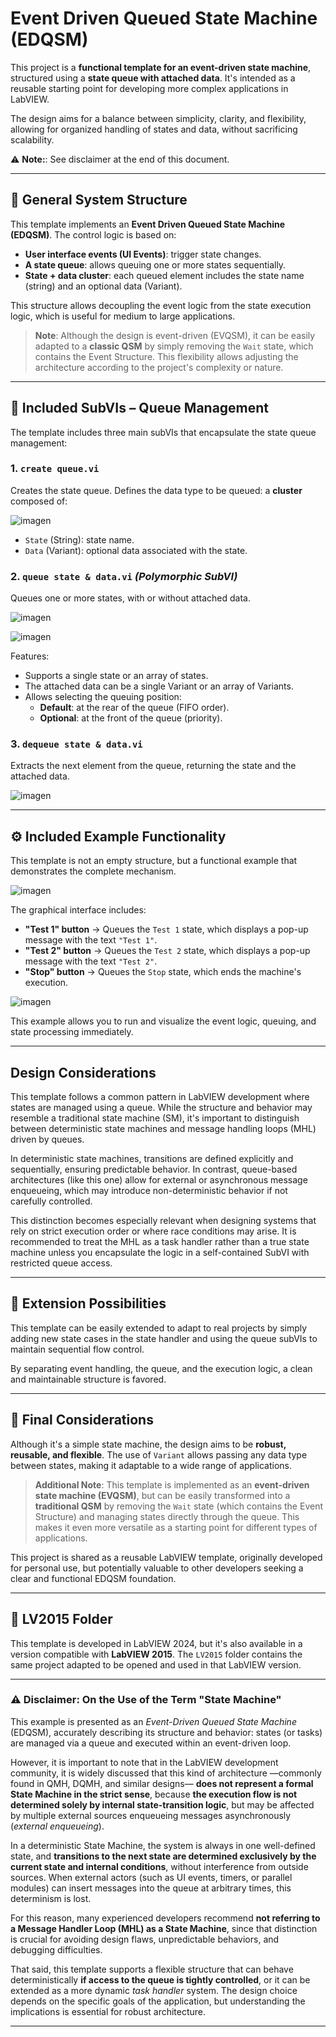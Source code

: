 # Event Driven Queued State Machine (EDQSM)

This project is a **functional template for an event-driven state machine**, structured using a **state queue with attached data**. It's intended as a reusable starting point for developing more complex applications in LabVIEW.

The design aims for a balance between simplicity, clarity, and flexibility, allowing for organized handling of states and data, without sacrificing scalability.

⚠️ **Note:**: See disclaimer at the end of this document.

-----

## 🔧 General System Structure

This template implements an **Event Driven Queued State Machine (EDQSM)**. The control logic is based on:

  - **User interface events (UI Events)**: trigger state changes.
  - **A state queue**: allows queuing one or more states sequentially.
  - **State + data cluster**: each queued element includes the state name (string) and an optional data (Variant).

This structure allows decoupling the event logic from the state execution logic, which is useful for medium to large applications.

> **Note**: Although the design is event-driven (EVQSM), it can be easily adapted to a **classic QSM** by simply removing the `Wait` state, which contains the Event Structure. This flexibility allows adjusting the architecture according to the project's complexity or nature.

-----

## 📁 Included SubVIs – Queue Management

The template includes three main subVIs that encapsulate the state queue management:

### 1. `create queue.vi`

Creates the state queue. Defines the data type to be queued: a **cluster** composed of:

![imagen](https://github.com/user-attachments/assets/bab771e1-4271-4695-9bc6-4607c5ad413b)

  - `State` (String): state name.
  - `Data` (Variant): optional data associated with the state.

### 2. `queue state & data.vi` *(Polymorphic SubVI)*

Queues one or more states, with or without attached data.

![imagen](https://github.com/user-attachments/assets/0fd0c99c-5922-4301-bc02-939550514384)

![imagen](https://github.com/user-attachments/assets/9640feb1-488c-4fe8-82c7-04ccc105e443)

Features:

  - Supports a single state or an array of states.
  - The attached data can be a single Variant or an array of Variants.
  - Allows selecting the queuing position:
      - **Default**: at the rear of the queue (FIFO order).
      - **Optional**: at the front of the queue (priority).

### 3. `dequeue state & data.vi`

Extracts the next element from the queue, returning the state and the attached data.

![imagen](https://github.com/user-attachments/assets/f48c8ed0-d35b-4390-8120-3f50eda3b1e3)

-----

## ⚙️ Included Example Functionality

This template is not an empty structure, but a functional example that demonstrates the complete mechanism.

![imagen](https://github.com/user-attachments/assets/10c78e76-b46f-4f94-90cc-3a34b05d1fbe)

The graphical interface includes:

  - **"Test 1" button** → Queues the `Test 1` state, which displays a pop-up message with the text `"Test 1"`.
  - **"Test 2" button** → Queues the `Test 2` state, which displays a pop-up message with the text `"Test 2"`.
  - **"Stop" button** → Queues the `Stop` state, which ends the machine's execution.

![imagen](https://github.com/user-attachments/assets/a7fdf616-f946-4f09-bda1-5735dc028b9d)

This example allows you to run and visualize the event logic, queuing, and state processing immediately.

-----
## Design Considerations

This template follows a common pattern in LabVIEW development where states are managed using a queue. While the structure and behavior may resemble a traditional state machine (SM), it's important to distinguish between deterministic state machines and message handling loops (MHL) driven by queues.

In deterministic state machines, transitions are defined explicitly and sequentially, ensuring predictable behavior. In contrast, queue-based architectures (like this one) allow for external or asynchronous message enqueueing, which may introduce non-deterministic behavior if not carefully controlled.

This distinction becomes especially relevant when designing systems that rely on strict execution order or where race conditions may arise. It is recommended to treat the MHL as a task handler rather than a true state machine unless you encapsulate the logic in a self-contained SubVI with restricted queue access.

-----

## 🔄 Extension Possibilities

This template can be easily extended to adapt to real projects by simply adding new state cases in the state handler and using the queue subVIs to maintain sequential flow control.

By separating event handling, the queue, and the execution logic, a clean and maintainable structure is favored.

-----

## 📝 Final Considerations

Although it's a simple state machine, the design aims to be **robust, reusable, and flexible**. The use of `Variant` allows passing any data type between states, making it adaptable to a wide range of applications.

> **Additional Note**: This template is implemented as an **event-driven state machine (EVQSM)**, but can be easily transformed into a **traditional QSM** by removing the `Wait` state (which contains the Event Structure) and managing states directly through the queue. This makes it even more versatile as a starting point for different types of applications.

This project is shared as a reusable LabVIEW template, originally developed for personal use, but potentially valuable to other developers seeking a clear and functional EDQSM foundation.

-----

## 📂 LV2015 Folder

This template is developed in LabVIEW 2024, but it's also available in a version compatible with **LabVIEW 2015**. The `LV2015` folder contains the same project adapted to be opened and used in that LabVIEW version.

-----

### ⚠️ Disclaimer: On the Use of the Term "State Machine"

This example is presented as an *Event-Driven Queued State Machine* (EDQSM), accurately describing its structure and behavior: states (or tasks) are managed via a queue and executed within an event-driven loop.

However, it is important to note that in the LabVIEW development community, it is widely discussed that this kind of architecture —commonly found in QMH, DQMH, and similar designs— **does not represent a formal State Machine in the strict sense**, because **the execution flow is not determined solely by internal state-transition logic**, but may be affected by multiple external sources enqueueing messages asynchronously (*external enqueueing*).

In a deterministic State Machine, the system is always in one well-defined state, and **transitions to the next state are determined exclusively by the current state and internal conditions**, without interference from outside sources. When external actors (such as UI events, timers, or parallel modules) can insert messages into the queue at arbitrary times, this determinism is lost.

For this reason, many experienced developers recommend **not referring to a Message Handler Loop (MHL) as a State Machine**, since that distinction is crucial for avoiding design flaws, unpredictable behaviors, and debugging difficulties.

That said, this template supports a flexible structure that can behave deterministically **if access to the queue is tightly controlled**, or it can be extended as a more dynamic *task handler* system. The design choice depends on the specific goals of the application, but understanding the implications is essential for robust architecture.

---
